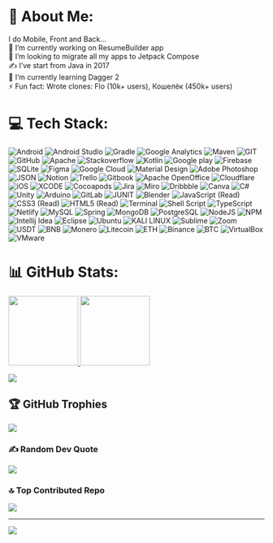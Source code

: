 # 💫 About Me:
I do Mobile, Front and Back...<br>
🔭 I’m currently working on ResumeBuilder app<br>
👯 I’m looking to migrate all my apps to Jetpack Compose<br>
✍️ I’ve start from Java in 2017<br>
🌱 I’m currently learning Dagger 2<br>
⚡ Fun fact: Wrote clones: Flo (10k+ users), Кошелёк (450k+ users)

# 💻 Tech Stack:
![Android](https://img.shields.io/badge/Android-3DDC84?style=for-the-badge&logo=android&logoColor=white) ![Android Studio](https://img.shields.io/badge/Android_Studio-3DDC84?style=for-the-badge&logo=android-studio&logoColor=white) ![Gradle](https://img.shields.io/badge/gradle-02303A?style=for-the-badge&logo=gradle&logoColor=white) ![Google Analytics](https://img.shields.io/badge/Google%20Analytics-E37400?style=for-the-badge&logo=google%20analytics&logoColor=white) ![Maven](https://img.shields.io/badge/apache_maven-C71A36?style=for-the-badge&logo=apachemaven&logoColor=white) ![GIT](https://img.shields.io/badge/GIT-E44C30?style=for-the-badge&logo=git&logoColor=white) ![GitHub](https://img.shields.io/badge/GitHub-100000?style=for-the-badge&logo=github&logoColor=white) ![Apache](https://img.shields.io/badge/Apache-D22128?style=for-the-badge&logo=Apache&logoColor=white) ![Stackoverflow](https://img.shields.io/badge/Stack_Overflow-FE7A16?style=for-the-badge&logo=stack-overflow&logoColor=white) ![Kotlin](https://img.shields.io/badge/Kotlin-0095D5?&style=for-the-badge&logo=kotlin&logoColor=white) ![Google play](https://img.shields.io/badge/Google_Play-414141?style=for-the-badge&logo=google-play&logoColor=white) ![Firebase](https://img.shields.io/badge/firebase-ffca28?style=for-the-badge&logo=firebase&logoColor=black) ![SQLite](https://img.shields.io/badge/SQLite-07405E?style=for-the-badge&logo=sqlite&logoColor=white) ![Figma](https://img.shields.io/badge/Figma-F24E1E?style=for-the-badge&logo=figma&logoColor=white) ![Google Cloud](https://img.shields.io/badge/Google_Cloud-4285F4?style=for-the-badge&logo=google-cloud&logoColor=white) ![Material Design](https://img.shields.io/badge/material%20design-757575?style=for-the-badge&logo=material%20design&logoColor=white) ![Adobe Photoshop](https://img.shields.io/badge/adobephotoshop-%2331A8FF.svg?style=for-the-badge&logo=adobephotoshop&logoColor=white) ![JSON](https://img.shields.io/badge/json-5E5C5C?style=for-the-badge&logo=json&logoColor=white) ![Notion](https://img.shields.io/badge/Notion-000000?style=for-the-badge&logo=notion&logoColor=white) ![Trello](https://img.shields.io/badge/Trello-0052CC?style=for-the-badge&logo=trello&logoColor=white) ![Gitbook](https://img.shields.io/badge/GitBook-7B36ED?style=for-the-badge&logo=gitbook&logoColor=white) ![Apache OpenOffice](https://img.shields.io/badge/Apache_OpenOffice-0E85CD?style=for-the-badge&logo=ApacheOpenOffice&logoColor=white) ![Cloudflare](https://img.shields.io/badge/Cloudflare-F38020?style=for-the-badge&logo=Cloudflare&logoColor=white) ![iOS](https://img.shields.io/badge/iOS-000000?style=for-the-badge&logo=ios&logoColor=white) ![XCODE](https://img.shields.io/badge/Xcode-007ACC?style=for-the-badge&logo=Xcode&logoColor=white) ![Cocoapods](https://img.shields.io/badge/cocoapods-FA2A02?style=for-the-badge&logo=cocoapods&logoColor=white) ![Jira](https://img.shields.io/badge/Jira-0052CC?style=for-the-badge&logo=Jira&logoColor=white) ![Miro](https://img.shields.io/badge/Miro-F7C922?style=for-the-badge&logo=Miro&logoColor=050036) ![Dribbble](https://img.shields.io/badge/Dribbble-EA4C89?style=for-the-badge&logo=dribbble&logoColor=white) ![Canva](https://img.shields.io/badge/Canva-%2300C4CC.svg?style=for-the-badge&logo=Canva&logoColor=white) ![C#](https://img.shields.io/badge/C%23-239120?style=for-the-badge&logo=c-sharp&logoColor=white) ![Unity](https://img.shields.io/badge/Unity-100000?style=for-the-badge&logo=unity&logoColor=white) ![Arduino](https://img.shields.io/badge/Arduino-00979D?style=for-the-badge&logo=Arduino&logoColor=white) ![GitLab](https://img.shields.io/badge/GitLab-330F63?style=for-the-badge&logo=gitlab&logoColor=white) ![JUNIT](https://img.shields.io/badge/Junit5-25A162?style=for-the-badge&logo=junit5&logoColor=white) ![Blender](https://img.shields.io/badge/blender-%23F5792A.svg?style=for-the-badge&logo=blender&logoColor=white) ![JavaScript (Read)](https://img.shields.io/badge/javascript-%23323330.svg?style=for-the-badge&logo=javascript&logoColor=%23F7DF1E) ![CSS3 (Read)](https://img.shields.io/badge/css3-%231572B6.svg?style=for-the-badge&logo=css3&logoColor=white) ![HTML5 (Read)](https://img.shields.io/badge/html5-%23E34F26.svg?style=for-the-badge&logo=html5&logoColor=white) ![Terminal](https://img.shields.io/badge/windows%20terminal-4D4D4D?style=for-the-badge&logo=windows%20terminal&logoColor=white) ![Shell Script](https://img.shields.io/badge/shell_script-%23121011.svg?style=for-the-badge&logo=gnu-bash&logoColor=white) ![TypeScript](https://img.shields.io/badge/typescript-%23007ACC.svg?style=for-the-badge&logo=typescript&logoColor=white) ![Netlify](https://img.shields.io/badge/netlify-%23000000.svg?style=for-the-badge&logo=netlify&logoColor=#00C7B7) ![MySQL](https://img.shields.io/badge/MySQL-005C84?style=for-the-badge&logo=mysql&logoColor=white) ![Spring](https://img.shields.io/badge/Spring-6DB33F?style=for-the-badge&logo=spring&logoColor=white) ![MongoDB](https://img.shields.io/badge/MongoDB-%234ea94b.svg?style=for-the-badge&logo=mongodb&logoColor=white) ![PostgreSQL](https://img.shields.io/badge/PostgreSQL-316192?style=for-the-badge&logo=postgresql&logoColor=white) ![NodeJS](https://img.shields.io/badge/node.js-6DA55F?style=for-the-badge&logo=node.js&logoColor=white) ![NPM](https://img.shields.io/badge/NPM-%23000000.svg?style=for-the-badge&logo=npm&logoColor=white) ![Intellij Idea](https://img.shields.io/badge/IntelliJ_IDEA-000000.svg?style=for-the-badge&logo=intellij-idea&logoColor=white) ![Eclipse](https://img.shields.io/badge/Eclipse-2C2255?style=for-the-badge&logo=eclipse&logoColor=white) ![Ubuntu](https://img.shields.io/badge/Ubuntu-E95420?style=for-the-badge&logo=ubuntu&logoColor=white) ![KALI LINUX](https://img.shields.io/badge/Kali_Linux-557C94?style=for-the-badge&logo=kali-linux&logoColor=white) ![Sublime](https://img.shields.io/badge/sublime_text-%23575757.svg?&style=for-the-badge&logo=sublime-text&logoColor=important) ![Zoom](https://img.shields.io/badge/Zoom-2D8CFF?style=for-the-badge&logo=zoom&logoColor=white) ![USDT](https://img.shields.io/badge/tether-168363?style=for-the-badge&logo=tether&logoColor=white) ![BNB](https://tinyurl.com/mp2wu3xx) ![Monero](https://img.shields.io/badge/monero-FF6600?style=for-the-badge&logo=monero&logoColor=white) ![Litecoin](https://img.shields.io/badge/Litecoin-A6A9AA?style=for-the-badge&logo=Litecoin&logoColor=white) ![ETH](https://img.shields.io/badge/Ethereum-3C3C3D?style=for-the-badge&logo=Ethereum&logoColor=white) ![Binance](https://img.shields.io/badge/Binance-FCD535?style=for-the-badge&logo=binance&logoColor=white) ![BTC](https://img.shields.io/badge/Bitcoin-000000?style=for-the-badge&logo=bitcoin&logoColor=white) ![VirtualBox](https://img.shields.io/badge/VirtualBox-21416b?style=for-the-badge&logo=VirtualBox&logoColor=white) ![VMware](https://img.shields.io/badge/VMware-231f20?style=for-the-badge&logo=VMware&logoColor=white)

# 📊 GitHub Stats:

<a href="https://www.adamalston.com/">
<img height="137px" src="https://github-readme-stats.vercel.app/api?username=ubisofter&theme=dark&hide_border=false&include_all_commits=false&count_private=false" />
<!-- wi*quL3fcV -->
<img height="137px" src="https://github-readme-stats.vercel.app/api/top-langs/?username=ubisofter&theme=dark" />
</a>

![](https://github-readme-streak-stats.herokuapp.com/?user=ubisofter&theme=dark&hide_border=false)<br/>

## 🏆 GitHub Trophies
![](https://github-profile-trophy.vercel.app/?username=ubisofter&theme=radical&no-frame=true&no-bg=true&margin-w=4)

### ✍️ Random Dev Quote
![](https://quotes-github-readme.vercel.app/api?type=horizontal&theme=radical)

### 🔝 Top Contributed Repo
![](https://github-contributor-stats.vercel.app/api?username=ubisofter&limit=5&theme=dark&combine_all_yearly_contributions=true)

---

[![](https://visitcount.itsvg.in/api?id=ubisofter&icon=5&color=0)](https://visitcount.itsvg.in)
